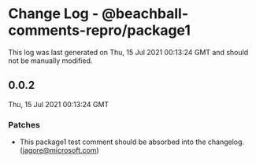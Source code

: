 # Change Log - @beachball-comments-repro/package1

This log was last generated on Thu, 15 Jul 2021 00:13:24 GMT and should not be manually modified.

<!-- Start content -->

## 0.0.2

Thu, 15 Jul 2021 00:13:24 GMT

### Patches

- This package1 test comment should be absorbed into the changelog. (jagore@microsoft.com)
